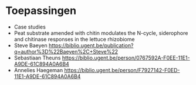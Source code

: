 # Toepassingen

* Case studies
* Peat substrate amended with chitin modulates the N-cycle, siderophore and chitinase responses in the lettuce rhizobiome
* Steve Baeyen https://biblio.ugent.be/publication?q=author%3D%22Baeyen%2C+Steve%22
* Sebastiaan Theuns https://biblio.ugent.be/person/0767592A-F0EE-11E1-A9DE-61C894A0A6B4
* Annelies Haegeman https://biblio.ugent.be/person/F7927142-F0ED-11E1-A9DE-61C894A0A6B4

